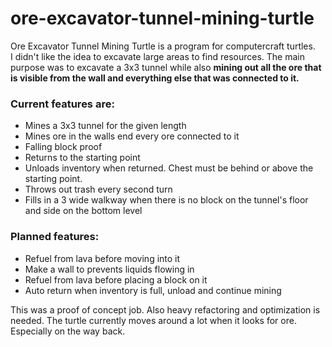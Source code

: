 # ore-excavator-tunnel-mining-turtle
Ore Excavator Tunnel Mining Turtle is a program for computercraft turtles. \
I didn't like the idea to excavate large areas to find resources. The main purpose was to excavate a 3x3 tunnel while also **mining out all the ore that is visible from the wall and everything else that was connected to it.**

### Current features are:
- Mines a 3x3 tunnel for the given length
- Mines ore in the walls end every ore connected to it
- Falling block proof
- Returns to the starting point
- Unloads inventory when returned. Chest must be behind or above the starting point.
- Throws out trash every second turn
- Fills in a 3 wide walkway when there is no block on the tunnel's floor and side on the bottom level

### Planned features:
- Refuel from lava before moving into it
- Make a wall to prevents liquids flowing in
- Refuel from lava before placing a block on it
- Auto return when inventory is full, unload and continue mining

This was a proof of concept job. Also heavy refactoring and optimization is needed. The turtle currently moves around a lot when it looks for ore. Especially on the way back.
